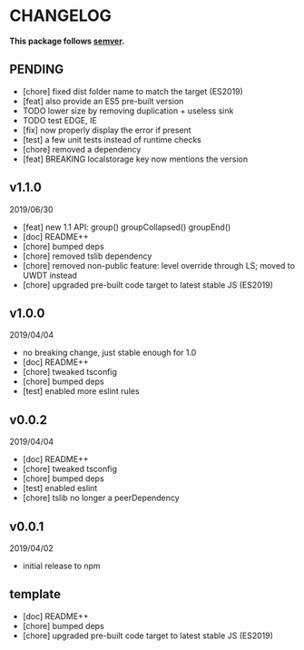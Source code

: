 # CHANGELOG
**This package follows [semver](https://semver.org/).**

## PENDING
* [chore] fixed dist folder name to match the target (ES2019)
* [feat] also provide an ES5 pre-built version
* TODO lower size by removing duplication + useless sink
* TODO test EDGE, IE
* [fix] now properly display the error if present
* [test] a few unit tests instead of runtime checks
* [chore] removed a dependency
* [feat] BREAKING localstorage key now mentions the version

## v1.1.0
2019/06/30
* [feat] new 1.1 API: group() groupCollapsed() groupEnd()
* [doc] README++
* [chore] bumped deps
* [chore] removed tslib dependency
* [chore] removed non-public feature: level override through LS; moved to UWDT instead
* [chore] upgraded pre-built code target to latest stable JS (ES2019)

## v1.0.0
2019/04/04
* no breaking change, just stable enough for 1.0
* [doc] README++
* [chore] tweaked tsconfig
* [chore] bumped deps
* [test] enabled more eslint rules

## v0.0.2
2019/04/04
* [doc] README++
* [chore] tweaked tsconfig
* [chore] bumped deps
* [test] enabled eslint
* [chore] tslib no longer a peerDependency

## v0.0.1
2019/04/02
* initial release to npm

## template
* [doc] README++
* [chore] bumped deps
* [chore] upgraded pre-built code target to latest stable JS (ES2019)
